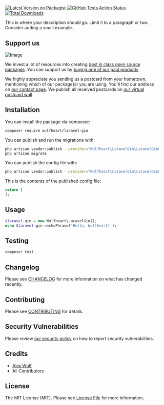 # 

[![Latest Version on Packagist](https://img.shields.io/packagist/v/wulfheart/laravel-gin.svg?style=flat-square)](https://packagist.org/packages/wulfheart/laravel-gin)
[![GitHub Tests Action Status](https://img.shields.io/github/workflow/status/wulfheart/laravel-gin/run-tests?label=tests)](https://github.com/wulfheart/laravel-gin/actions?query=workflow%3Arun-tests+branch%3Amaster)
[![Total Downloads](https://img.shields.io/packagist/dt/wulfheart/laravel-gin.svg?style=flat-square)](https://packagist.org/packages/wulfheart/laravel-gin)


This is where your description should go. Limit it to a paragraph or two. Consider adding a small example.

## Support us

[![Image](https://github-ads.s3.eu-central-1.amazonaws.com/package-laravel-gin-laravel.jpg)](https://spatie.be/github-ad-click/package-laravel-gin-laravel)

We invest a lot of resources into creating [best in class open source packages](https://spatie.be/open-source). You can support us by [buying one of our paid products](https://spatie.be/open-source/support-us).

We highly appreciate you sending us a postcard from your hometown, mentioning which of our package(s) you are using. You'll find our address on [our contact page](https://spatie.be/about-us). We publish all received postcards on [our virtual postcard wall](https://spatie.be/open-source/postcards).

## Installation

You can install the package via composer:

```bash
composer require wulfheart/laravel-gin
```

You can publish and run the migrations with:

```bash
php artisan vendor:publish --provider="Wulfheart\LaravelGin\LaravelGinServiceProvider" --tag="migrations"
php artisan migrate
```

You can publish the config file with:
```bash
php artisan vendor:publish --provider="Wulfheart\LaravelGin\LaravelGinServiceProvider" --tag="config"
```

This is the contents of the published config file:

```php
return [
];
```

## Usage

``` php
$laravel-gin = new Wulfheart\LaravelGin();
echo $laravel-gin->echoPhrase('Hello, Wulfheart!');
```

## Testing

``` bash
composer test
```

## Changelog

Please see [CHANGELOG](CHANGELOG.md) for more information on what has changed recently.

## Contributing

Please see [CONTRIBUTING](.github/CONTRIBUTING.md) for details.

## Security Vulnerabilities

Please review [our security policy](../../security/policy) on how to report security vulnerabilities.

## Credits

- [Alex Wulf](https://github.com/wulfheart)
- [All Contributors](../../contributors)

## License

The MIT License (MIT). Please see [License File](LICENSE.md) for more information.
